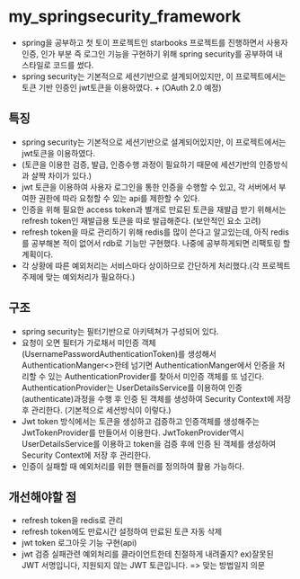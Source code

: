 # my_springsecurity_framework
+ spring을 공부하고 첫 토이 프로젝트인 starbooks 프로젝트를 진행하면서 사용자 인증, 인가 부분 즉 로그인 기능을 구현하기 위해 spring security를 공부하여 내 스타일로 코드를 썼다.
+ spring security는 기본적으로 세션기반으로 설계되어있지만, 이 프로젝트에서는 토큰 기반 인증인 jwt토큰을 이용하였다. + (OAuth 2.0 예정)   



## 특징
+ spring security는 기본적으로 세션기반으로 설계되어있지만, 이 프로젝트에서는 jwt토큰을 이용하였다.
+ (토큰을 이용한 검증, 발급, 인증수행 과정이 필요하기 때문에 세션기반의 인증방식과 살짝 차이가 있다.)
+ jwt 토큰을 이용하여 사용자 로그인을 통한 인증을 수행할 수 있고, 각 서버에서 부여한 권한에 따라 요청할 수 있는 api를 제한할 수 있다.
+ 인증을 위해 필요한 access token과 별개로 만료된 토큰을 재발급 받기 위해서는 refresh token인 재발급용 토큰을 따로 발급해준다. (보안적인 요소 고려)
+ refresh token을 따로 관리하기 위해 redis를 많이 쓴다고 알고있는데, 아직 redis를 공부해본 적이 없어서 rdb로 기능만 구현했다. 나중에 공부하게되면 리팩토링 할 계획이다. 
+ 각 상황에 따른 예외처리는 서비스마다 상이하므로 간단하게 처리했다.(각 프로젝트 주제에 맞는 예외처리가 필요하다.)   



## 구조
+ spring security는 필터기반으로 아키텍쳐가 구성되어 있다.
+ 요청이 오면 필터가 가로채서 미인증 객체(UsernamePasswordAuthenticationToken)를 생성해서 AuthenticationManger<<interface>>한테 넘기면 AuthenticationManger에서 인증을 처리할 수 있는 
AuthenticationProvider를 찾아서 미인증 객체를 또 넘긴다. AuthenticationProvider는 UserDetailsService를 이용하여 인증(authenticate)과정을 수행 후 인증 된 객체를 생성하여 Security 
Context에 저장 후 관리한다. (기본적으로 세션방식이 이렇다.)
+ Jwt token 방식에서는 토큰을 생성하고 검증하고 인증객체를 생성해주는 JwtTokenProvider를 만들어서 이용한다. JwtTokenProvider역시 UserDetailsService를 이용하고 token을 검증 후에 인증 
된 객체를 생성하여 Security Context에 저장 후 관리한다.
+ 인증이 실패할 때 예외처리를 위한 핸들러를 정의하여 활용 가능하다.   



## 개선해야할 점
+ refresh token을 redis로 관리
+ refresh token에도 만료시간 설정하여 만료된 토큰 자동 삭제
+ jwt token 로그아웃 기능 구현(api)
+ jwt 검증 실패관련 예외처리를 클라이언트한테 친절하게 내려줄지? 
ex)잘못된 JWT 서명입니다, 지원되지 않는 JWT 토큰입니다. => 맞는 방법일지 의문     
